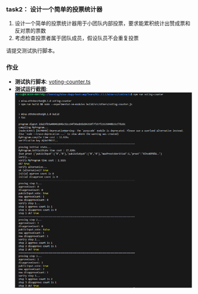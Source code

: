 ### task2： 设计一个简单的投票统计器

1. 设计一个简单的投票统计器用于小团队内部投票，要求能累积统计出赞成票和反对票的票数
2. 考虑检查投票者属于团队成员，假设队员不会重复投票

请提交测试执行脚本。

### 作业

-   **测试执行脚本**: [voting-counter.ts](voting-counter.ts)
-   **测试运行截图**: ![Screenshot](task2.png)
